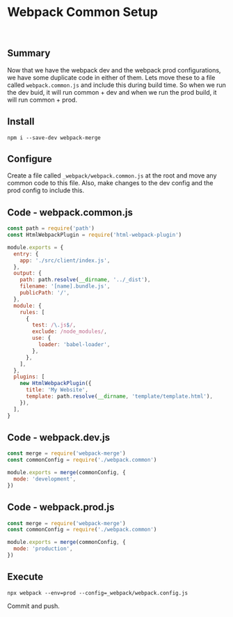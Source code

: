 # Webpack Common Setup

&nbsp;

## Summary

Now that we have the webpack dev and the webpack prod configurations, we have
some duplicate code in either of them. Lets move these to a file called
`webpack.common.js` and include this during build time. So when we run the dev
buid, it will run common + dev and when we run the prod build, it will run
common + prod.

## Install

```shell
npm i --save-dev webpack-merge
```

## Configure

Create a file called `_webpack/webpack.common.js` at the root and move any
common code to this file. Also, make changes to the dev config and the prod
config to include this.

## Code - webpack.common.js

```js
const path = require('path')
const HtmlWebpackPlugin = require('html-webpack-plugin')

module.exports = {
  entry: {
    app: './src/client/index.js',
  },
  output: {
    path: path.resolve(__dirname, '../_dist'),
    filename: '[name].bundle.js',
    publicPath: '/',
  },
  module: {
    rules: [
      {
        test: /\.js$/,
        exclude: /node_modules/,
        use: {
          loader: 'babel-loader',
        },
      },
    ],
  },
  plugins: [
    new HtmlWebpackPlugin({
      title: 'My Website',
      template: path.resolve(__dirname, 'template/template.html'),
    }),
  ],
}
```

## Code - webpack.dev.js

```js
const merge = require('webpack-merge')
const commonConfig = require('./webpack.common')

module.exports = merge(commonConfig, {
  mode: 'development',
})
```

## Code - webpack.prod.js

```js
const merge = require('webpack-merge')
const commonConfig = require('./webpack.common')

module.exports = merge(commonConfig, {
  mode: 'production',
})
```

## Execute

```shell
npx webpack --env=prod --config=_webpack/webpack.config.js
```

Commit and push.
